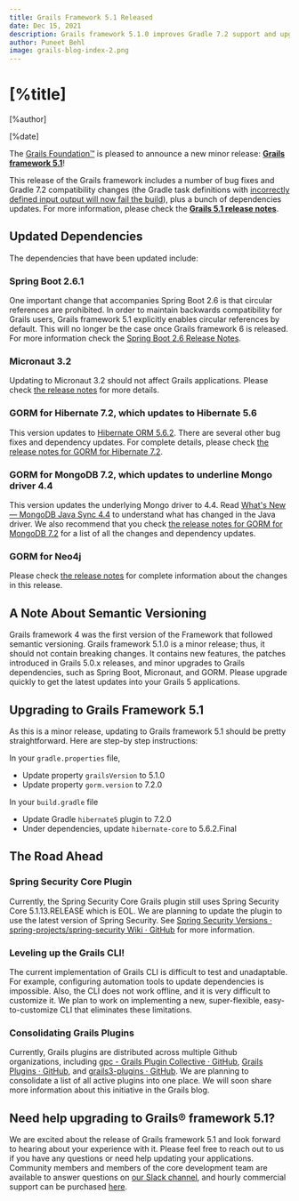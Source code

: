 ```yaml
---
title: Grails Framework 5.1 Released
date: Dec 15, 2021
description: Grails framework 5.1.0 improves Gradle 7.2 support and upgrades to Spring Boot 2.6.1, GORM 7.2, and Micronaut framework 3.2.0
author: Puneet Behl
image: grails-blog-index-2.png
---
```


# [%title]

[%author]

[%date]

The [Grails Foundation™](https://grails.org/foundation/index.html) is pleased to announce a new minor release: [**Grails framework 5.1**](https://github.com/grails/grails-core/releases/tag/v5.1.0)!

This release of the Grails framework includes a number of bug fixes and Gradle 7.2 compatibility changes (the Gradle task definitions with [incorrectly defined input output will now fail the build](https://docs.gradle.org/7.0/userguide/upgrading_version_6.html#task_validation_problems_are_now_errors)), plus a bunch of dependencies updates. For more information, please check the [**Grails 5.1 release notes**](https://github.com/grails/grails-core/releases/tag/v5.1.0).

## Updated Dependencies

The dependencies that have been updated include:

### Spring Boot 2.6.1
One important change that accompanies Spring Boot 2.6 is that circular references are prohibited. In order to maintain backwards compatibility for Grails users, Grails framework 5.1 explicitly enables circular references by default. This will no longer be the case once Grails framework 6 is released. For more information check the [Spring Boot 2.6 Release Notes](https://github.com/spring-projects/spring-boot/wiki/Spring-Boot-2.6-Release-Notes).

### Micronaut 3.2
Updating to Micronaut 3.2 should not affect Grails applications. Please check [the release notes](https://github.com/micronaut-projects/micronaut-core/releases/tag/v3.2.2) for more details. 

### GORM for Hibernate 7.2, which updates to Hibernate 5.6
This version updates to [Hibernate ORM 5.6.2](https://in.relation.to/2021/12/08/hibernate-orm-562/). There are several other bug fixes and dependency updates. For complete details,  please check [the release notes for GORM for Hibernate 7.2](https://github.com/grails/gorm-hibernate5/releases/tag/v7.2.0).

### GORM for MongoDB 7.2, which updates to underline Mongo driver 4.4
This version updates the underlying Mongo driver to 4.4. Read [What's New — MongoDB Java Sync 4.4](https://docs.mongodb.com/drivers/java/sync/current/whats-new/#std-label-version-4.4) to understand what has changed in the Java driver. We also recommend that you check [the release notes for GORM for MongoDB 7.2](https://github.com/grails/gorm-mongodb/releases/tag/v7.2.0) for a list of all the changes and dependency updates.

### GORM for Neo4j
Please check [the release notes](https://github.com/grails/gorm-neo4j/releases/tag/v7.2.0) for complete information about the changes in this release.

## A Note About Semantic Versioning

Grails framework 4 was the first version of the Framework that followed semantic versioning. Grails framework 5.1.0 is a minor release; thus, it should not contain breaking changes. It contains new features, the patches introduced in Grails 5.0.x releases, and minor upgrades to Grails dependencies, such as Spring Boot, Micronaut, and GORM. Please upgrade quickly to get the latest updates into your Grails 5 applications.

## Upgrading to Grails Framework 5.1

As this is a minor release, updating to Grails framework 5.1 should be pretty straightforward. Here are step-by step instructions:

In your `gradle.properties` file,

- Update property `grailsVersion` to 5.1.0
- Update property `gorm.version` to 7.2.0

In your `build.gradle` file

- Update Gradle `hibernate5` plugin to 7.2.0
- Under dependencies, update `hibernate-core` to 5.6.2.Final

## The Road Ahead

### Spring Security Core Plugin

Currently, the Spring Security Core Grails plugin still uses Spring Security Core 5.1.13.RELEASE which is EOL. We are planning to update the plugin to use the latest version of Spring Security. See [Spring Security Versions · spring-projects/spring-security Wiki · GitHub](https://github.com/spring-projects/spring-security/wiki/Spring-Security-Versions#released-versions) for more information.

### Leveling up the Grails CLI!

The current implementation of Grails CLI is difficult to test and unadaptable. For example, configuring automation tools to update dependencies is impossible. Also, the CLI does not work offline, and it is very difficult to customize it. We plan to work on implementing a new, super-flexible, easy-to-customize CLI that eliminates these limitations.

### Consolidating Grails Plugins

Currently, Grails plugins are distributed across multiple Github organizations, including [gpc - Grails Plugin Collective · GitHub](https://github.com/gpc), [Grails Plugins · GitHub](https://github.com/grails-plugins), and [grails3-plugins · GitHub](https://github.com/grails3-plugins). We are planning to consolidate a list of all active plugins into one place. We will soon share more information about this initiative in the Grails blog.

## Need help upgrading to Grails® framework 5.1?

We are excited about the release of Grails framework 5.1 and look forward to hearing about your experience with it. Please feel free to reach out to us if you have any questions or need help updating your applications. Community members and members of the core development team are available to answer questions on [our Slack channel](https://slack.grails.org/), and hourly commercial support can be purchased [here](https://objectcomputing.com/products/grails/consulting-support).

